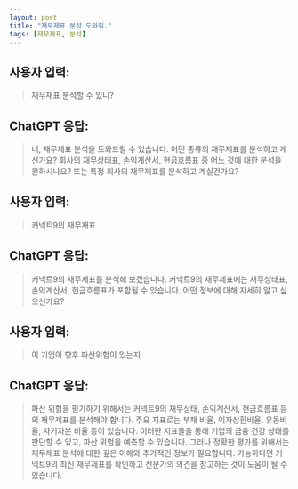 ```yaml
---
layout: post
title: "재무제표 분석 도와줘."
tags: [재무제표, 분석]
---
```


## 사용자 입력:
> 재무재표 분석할 수 있니?

## ChatGPT 응답:
> 네, 재무제표 분석을 도와드릴 수 있습니다. 어떤 종류의 재무제표를 분석하고 계신가요? 회사의 재무상태표, 손익계산서, 현금흐름표 중 어느 것에 대한 분석을 원하시나요? 또는 특정 회사의 재무제표를 분석하고 계실건가요?

## 사용자 입력:
> 커넥트9의 재무재표

## ChatGPT 응답:
> 커넥트9의 재무제표를 분석해 보겠습니다. 커넥트9의 재무제표에는 재무상태표, 손익계산서, 현금흐름표가 포함될 수 있습니다. 어떤 정보에 대해 자세히 알고 싶으신가요?

## 사용자 입력:
> 이 기업이 향후 파산위험이 있는지

## ChatGPT 응답:
> 파산 위험을 평가하기 위해서는 커넥트9의 재무상태, 손익계산서, 현금흐름표 등의 재무제표를 분석해야 합니다. 주요 지표로는 부채 비율, 이자상환비율, 유동비율, 자기자본 비율 등이 있습니다. 이러한 지표들을 통해 기업의 금융 건강 상태를 판단할 수 있고, 파산 위험을 예측할 수 있습니다. 그러나 정확한 평가를 위해서는 재무제표 분석에 대한 깊은 이해와 추가적인 정보가 필요합니다. 가능하다면 커넥트9의 최신 재무제표를 확인하고 전문가의 의견을 참고하는 것이 도움이 될 수 있습니다.

